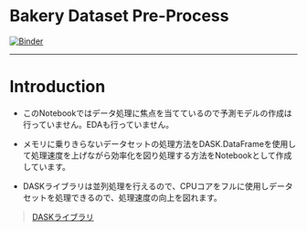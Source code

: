 # Bakery Dataset Pre-Process
[![Binder](https://mybinder.org/badge_logo.svg)](https://mybinder.org/v2/gh/shinichi-oto/1567-S-E-qwsa/HEAD?labpath=bakery_01.ipynb)

-----
# Introduction
- このNotebookではデータ処理に焦点を当てているので予測モデルの作成は行っていません。EDAも行っていません。

- メモリに乗りきらないデータセットの処理方法をDASK.DataFrameを使用して処理速度を上げながら効率化を図り処理する方法をNotebookとして作成しています。
- DASKライブラリは並列処理を行えるので、CPUコアをフルに使用しデータセットを処理できるので、処理速度の向上を図れます。
>[DASKライブラリ](https://docs.dask.org/en/stable/)
